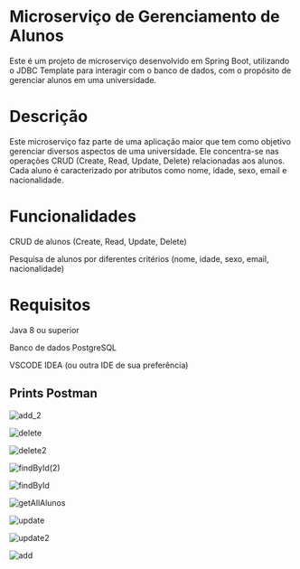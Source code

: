 # Microserviço de Gerenciamento de Alunos
Este é um projeto de microserviço desenvolvido em Spring Boot, utilizando o JDBC Template para interagir com o banco de dados, com o propósito de gerenciar alunos em uma universidade.

# Descrição
Este microserviço faz parte de uma aplicação maior que tem como objetivo gerenciar diversos aspectos de uma universidade. 
Ele concentra-se nas operações CRUD (Create, Read, Update, Delete) relacionadas aos alunos.
Cada aluno é caracterizado por atributos como nome, idade, sexo, email e nacionalidade.

# Funcionalidades
CRUD de alunos (Create, Read, Update, Delete)

Pesquisa de alunos por diferentes critérios (nome, idade, sexo, email, nacionalidade)
# Requisitos
Java 8 ou superior

Banco de dados PostgreSQL

VSCODE IDEA (ou outra IDE de sua preferência)

## Prints Postman
![add_2](https://github.com/MathJorge23/Ac1-Arquitetura-Web/assets/108235675/371f9ccc-1dbf-4b69-b147-16f6f476e08d)

![delete](https://github.com/MathJorge23/Ac1-Arquitetura-Web/assets/108235675/65ad153e-0d8b-4563-ab00-42c5244d5f9c)

![delete2](https://github.com/MathJorge23/Ac1-Arquitetura-Web/assets/108235675/3abd7439-18c0-4d5e-8d8d-e3f1f9edf0e0)

![findById(2)](https://github.com/MathJorge23/Ac1-Arquitetura-Web/assets/108235675/10c4d735-0a17-4c9f-9511-e64431f7ed78)

![findById](https://github.com/MathJorge23/Ac1-Arquitetura-Web/assets/108235675/29a616d0-1546-47a0-8253-b20eb9474620)

![getAllAlunos](https://github.com/MathJorge23/Ac1-Arquitetura-Web/assets/108235675/37e341c6-fde0-4131-89af-920da5bc1ceb)

![update](https://github.com/MathJorge23/Ac1-Arquitetura-Web/assets/108235675/1bd86459-a830-46b2-9cf5-883a6180cf42)

![update2](https://github.com/MathJorge23/Ac1-Arquitetura-Web/assets/108235675/9f3d335a-dc4f-470a-972f-03d3d0c4396d)

![add](https://github.com/MathJorge23/Ac1-Arquitetura-Web/assets/108235675/8994d7b9-65cd-4b5c-b1d5-4e5d705ea17d)


